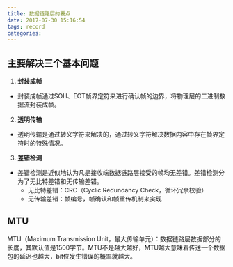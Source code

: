 ```yaml
---
title: 数据链路层的要点
date: 2017-07-30 15:16:54
tags: record
categories: 
---
```


## 主要解决三个基本问题

 1. **封装成帧**
* 封装成帧通过SOH、EOT帧界定符来进行确认帧的边界，将物理层的二进制数据流封装成帧。
 2. **透明传输**
* 透明传输是通过转义字符来解决的，通过转义字符解决数据内容中存在帧界定符时的特殊情况。
 3. **差错检测**
* 差错检测是近似地认为凡是接收端数据链路层接受的帧均无差错。差错检测分为了无比特差错和无传输差错。
	* 无比特差错：CRC（Cyclic Redundancy Check，循环冗余校验）
	* 无传输差错：帧编号，帧确认和帧重传机制来实现

## MTU

MTU（Maximum Transmission Unit，最大传输单元）：数据链路层数据部分的长度，其默认值是1500字节。MTU不是越大越好，MTU越大意味着传送一个数据包的延迟也越大，bit位发生错误的概率就越大。

